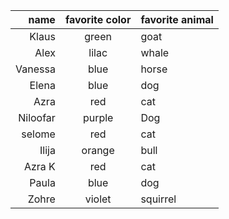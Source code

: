 | name | favorite color | favorite animal|
|-----:|:--------------:|:---------------|
| Klaus | green         | goat|
| Alex | lilac          | whale |
| Vanessa |blue | horse |
|Elena | blue| dog |
|Azra | red | cat| 
| Niloofar | purple | Dog |
| selome | red |cat|
| Ilija | orange | bull |
|Azra K| red | cat|
| Paula | blue | dog |
|Zohre|violet|squirrel|
